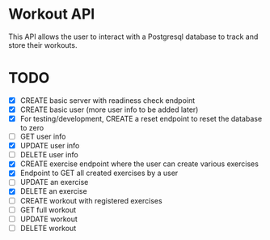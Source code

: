 # Workout API

This API allows the user to interact with a Postgresql database to track and store their workouts.

# TODO
 - [x] CREATE basic server with readiness check endpoint
 - [x] CREATE basic user (more user info to be added later)
 - [x] For testing/development, CREATE a reset endpoint to reset the database to zero
 - [ ] GET user info
 - [x] UPDATE user info
 - [ ] DELETE user info
 - [x] CREATE exercise endpoint where the user can create various exercises
 - [x] Endpoint to GET all created exercises by a user
 - [ ] UPDATE an exercise
 - [x] DELETE an exercise
 - [ ] CREATE workout with registered exercises
 - [ ] GET full workout
 - [ ] UPDATE workout 
 - [ ] DELETE workout
